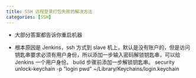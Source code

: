 ```yaml
---
title: SSH 远程登录打包失败的解决方法
categories: [SSH]
---
```


- 大部分答案都告诉你重启机器

- 根本原因是 Jenkins，ssh 方式到 slave 机上，默认是没有账户的，但是访问钥匙串要求必须有用户身份，所以添加一步输入密码解锁钥匙串，可以给 Jenkins 一个用户身份。 build 步骤前添加一步解锁钥匙串。 security unlock-keychain -p "login pwd" ~/Library/Keychains/login.keychain
